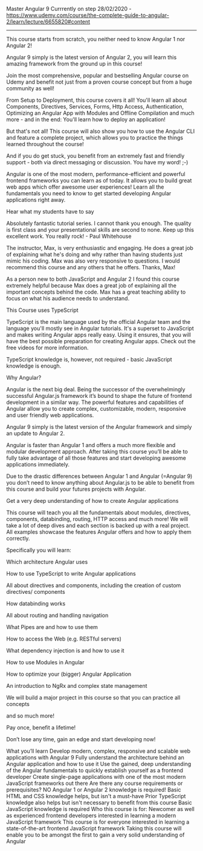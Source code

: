 Master Angular 9
Currrently on step 28/02/2020 - https://www.udemy.com/course/the-complete-guide-to-angular-2/learn/lecture/6655820#content

--------------

This course starts from scratch, you neither need to know Angular 1 nor Angular 2!

Angular 9 simply is the latest version of Angular 2, you will learn this amazing framework from the ground up in this course!

Join the most comprehensive, popular and bestselling Angular course on Udemy and benefit not just from a proven course concept but from a huge community as well! 

From Setup to Deployment, this course covers it all! You'll learn all about Components, Directives, Services, Forms, Http Access, Authentication, Optimizing an Angular App with Modules and Offline Compilation and much more - and in the end: You'll learn how to deploy an application!

But that's not all! This course will also show you how to use the Angular CLI and feature a complete project, which allows you to practice the things learned throughout the course!

And if you do get stuck, you benefit from an extremely fast and friendly support - both via direct messaging or discussion. You have my word! ;-)

Angular is one of the most modern, performance-efficient and powerful frontend frameworks you can learn as of today. It allows you to build great web apps which offer awesome user experiences! Learn all the fundamentals you need to know to get started developing Angular applications right away.

Hear what my students have to say

Absolutely fantastic tutorial series. I cannot thank you enough. The quality is first class and your presentational skills are second to none. Keep up this excellent work. You really rock!﻿ - Paul Whitehouse

The instructor, Max, is very enthusiastic and engaging. He does a great job of explaining what he's doing and why rather than having students just mimic his coding. Max was also very responsive to questions. I would recommend this course and any others that he offers. Thanks, Max!

As a person new to both JavaScript and Angular 2 I found this course extremely helpful because Max does a great job of explaining all the important concepts behind the code. Max has a great teaching ability to focus on what his audience needs to understand.

This Course uses TypeScript

TypeScript is the main language used by the official Angular team and the language you'll mostly see in Angular tutorials. It's a superset to JavaScript and makes writing Angular apps really easy. Using it ensures, that you will have the best possible preparation for creating Angular apps. Check out the free videos for more information.

TypeScript knowledge is, however, not required - basic JavaScript knowledge is enough.

Why Angular?

Angular is the next big deal. Being the successor of the overwhelmingly successful Angular.js framework it’s bound to shape the future of frontend development in a similar way. The powerful features and capabilities of Angular allow you to create complex, customizable, modern, responsive and user friendly web applications.

Angular 9 simply is the latest version of the Angular framework and simply an update to Angular 2.

Angular is faster than Angular 1 and offers a much more flexible and modular development approach. After taking this course you’ll be able to fully take advantage of all those features and start developing awesome applications immediately.

Due to the drastic differences between Angular 1 and Angular (=Angular 9) you don’t need to know anything about Angular.js to be able to benefit from this course and build your futures projects with Angular.

Get a very deep understanding of how to create Angular applications

This course will teach you all the fundamentals about modules, directives, components, databinding, routing, HTTP access and much more! We will take a lot of deep dives and each section is backed up with a real project. All examples showcase the features Angular offers and how to apply them correctly.

Specifically you will learn:

Which architecture Angular uses

How to use TypeScript to write Angular applications

All about directives and components, including the creation of custom directives/ components

How databinding works

All about routing and handling navigation

What Pipes are and how to use them

How to access the Web (e.g. RESTful servers)

What dependency injection is and how to use it

How to use Modules in Angular

How to optimize your (bigger) Angular Application

An introduction to NgRx and complex state management

We will build a major project in this course so that you can practice all concepts

and so much more!

Pay once, benefit a lifetime!

Don’t lose any time, gain an edge and start developing now!

What you’ll learn
Develop modern, complex, responsive and scalable web applications with Angular 9
Fully understand the architecture behind an Angular application and how to use it
Use the gained, deep understanding of the Angular fundamentals to quickly establish yourself as a frontend developer
Create single-page applications with one of the most modern JavaScript frameworks out there
Are there any course requirements or prerequisites?
NO Angular 1 or Angular 2 knowledge is required!
Basic HTML and CSS knowledge helps, but isn't a must-have
Prior TypeScript knowledge also helps but isn't necessary to benefit from this course
Basic JavaScript knowledge is required
Who this course is for:
Newcomer as well as experienced frontend developers interested in learning a modern JavaScript framework
This course is for everyone interested in learning a state-of-the-art frontend JavaScript framework
Taking this course will enable you to be amongst the first to gain a very solid understanding of Angular